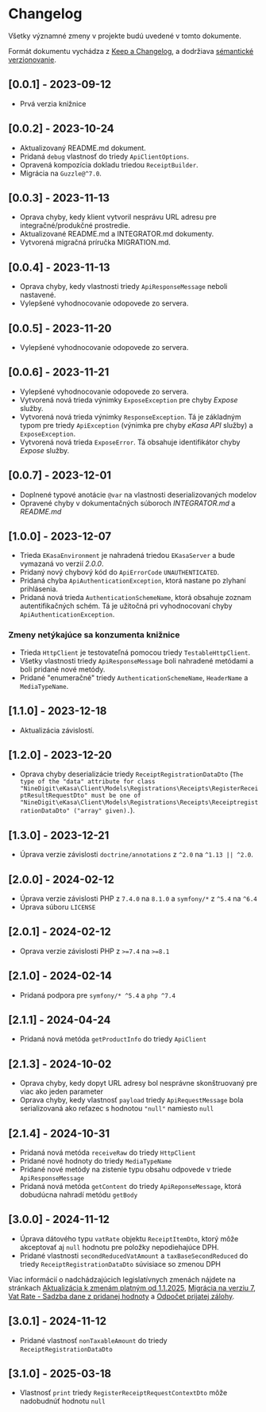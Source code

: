 # Changelog

Všetky významné zmeny v projekte budú uvedené v tomto dokumente.

Formát dokumentu vychádza z [Keep a Changelog](https://keepachangelog.com/en/1.0.0/),
a dodržiava [sémantické verzionovanie](https://semver.org/spec/v2.0.0.html).

## [0.0.1] - 2023-09-12
 - Prvá verzia knižnice

## [0.0.2] - 2023-10-24
 - Aktualizovaný README.md dokument.
 - Pridaná `debug` vlastnosť do triedy `ApiClientOptions`.
 - Opravená kompozícia dokladu triedou `ReceiptBuilder`.
 - Migrácia na `Guzzle@^7.0`.

## [0.0.3] - 2023-11-13
 - Oprava chyby, kedy klient vytvoril nesprávu URL adresu pre integračné/produkčné prostredie.
 - Aktualizované README.md a INTEGRATOR.md dokumenty.
 - Vytvorená migračná príručka MIGRATION.md.

## [0.0.4] - 2023-11-13
 - Oprava chyby, kedy vlastnosti triedy `ApiResponseMessage` neboli nastavené.
 - Vylepšené vyhodnocovanie odopovede zo servera.

## [0.0.5] - 2023-11-20
 - Vylepšené vyhodnocovanie odopovede zo servera.

## [0.0.6] - 2023-11-21
 - Vylepšené vyhodnocovanie odopovede zo servera.
 - Vytvorená nová trieda výnimky `ExposeException` pre chyby *Expose* služby.
 - Vytvorená nová trieda výnimky `ResponseException`. Tá je základným typom pre triedy `ApiException` (výnimka pre chyby *eKasa API* služby) a `ExposeException`.
 - Vytvorená nová trieda `ExposeError`. Tá obsahuje identifikátor chyby *Expose* služby.

## [0.0.7] - 2023-12-01
 - Doplnené typové anotácie `@var` na vlastnosti deserializovaných modelov
 - Opravené chyby v dokumentačných súboroch *INTEGRATOR.md* a *README.md*

## [1.0.0] - 2023-12-07
 - Trieda `EKasaEnvironment` je nahradená triedou `EKasaServer` a bude vymazaná vo verzií *2.0.0*.
 - Pridaný nový chybový kód do `ApiErrorCode` `UNAUTHENTICATED`.
 - Pridaná chyba `ApiAuthenticationException`, ktorá nastane po zlyhaní prihlásenia.
 - Pridaná nová trieda `AuthenticationSchemeName`, ktorá obsahuje zoznam autentifikačných schém. Tá je užitočná pri vyhodnocovaní chyby `ApiAuthenticationException`.

### Zmeny netýkajúce sa konzumenta knižnice
 - Trieda `HttpClient` je testovateľná pomocou triedy `TestableHttpClient`.
 - Všetky vlastnosti triedy `ApiResponseMessage` boli nahradené metódami a boli pridané nové metódy.
 - Pridané "enumeračné" triedy `AuthenticationSchemeName`, `HeaderName` a `MediaTypeName`.

## [1.1.0] - 2023-12-18
 - Aktualizácia závislostí.

## [1.2.0] - 2023-12-20
 - Oprava chyby deserializácie triedy `ReceiptRegistrationDataDto` (`The type of the "data" attribute for class "NineDigit\eKasa\Client\Models\Registrations\Receipts\RegisterReceiptResultRequestDto" must be one of "NineDigit\eKasa\Client\Models\Registrations\Receipts\ReceiptregistrationDataDto" ("array" given).`).

## [1.3.0] - 2023-12-21
 - Úprava verzie závislosti `doctrine/annotations` z `^2.0` na `^1.13 || ^2.0`.

## [2.0.0] - 2024-02-12
 - Úprava verzie závislosti PHP z `7.4.0` na `8.1.0` a `symfony/*` z `^5.4` na `^6.4`
 - Úprava súboru `LICENSE`

## [2.0.1] - 2024-02-12
 - Oprava verzie závislosti PHP z `>=7.4` na `>=8.1`

## [2.1.0] - 2024-02-14
 - Pridaná podpora pre `symfony/* ^5.4` a `php ^7.4`

## [2.1.1] - 2024-04-24
 - Pridaná nová metóda `getProductInfo` do triedy `ApiClient`

## [2.1.3] - 2024-10-02
 - Oprava chyby, kedy dopyt URL adresy bol nesprávne skonštruovaný pre viac ako jeden parameter
 - Oprava chyby, kedy vlastnosť `payload` triedy `ApiRequestMessage` bola serializovaná ako reťazec s hodnotou `"null"` namiesto `null`

## [2.1.4] - 2024-10-31
 - Pridaná nová metóda `receiveRaw` do triedy `HttpClient`
 - Pridané nové hodnoty do triedy `MediaTypeName`
 - Pridané nové metódy na zistenie typu obsahu odpovede v triede `ApiResponseMessage`
 - Pridaná nová metóda `getContent` do triedy `ApiReponseMessage`, ktorá dobudúcna nahradí metódu `getBody`

## [3.0.0] - 2024-11-12
 - Úprava dátového typu `vatRate` objektu `ReceiptItemDto`, ktorý môže akceptovať aj `null` hodnotu pre položky nepodiehajúce DPH.
 - Pridané vlastnosti `secondReducedVatAmount` a `taxBaseSecondReduced` do triedy `ReceiptRegistrationDataDto` súvisiace so zmenou DPH

 Viac informácií o nadchádzajúcich legislatívnych zmenách nájdete na stránkach [Aktualizácia k zmenám platným od 1.1.2025](https://ekasa.ninedigit.sk/aktualizacia-k-zmenam-platnym-od-1-1-2025), [Migrácia na verziu 7](https://ekasa.ninedigit.sk/docs/articles/migration-guides/v7?tabs=sk), [Vat Rate - Sadzba dane z pridanej hodnoty](https://ekasa.ninedigit.sk/docs/articles/receipt-registration?tabs=tabid-1#27-vatrate---sadzba-dane-z-pridanej-hodnoty) a [Odpočet prijatej zálohy](https://ekasa.ninedigit.sk/docs/articles/receipt-registration#14-odpo%C4%8Det-prijatej-z%C3%A1lohy).

## [3.0.1] - 2024-11-12
 - Pridané vlastnosť `nonTaxableAmount` do triedy `ReceiptRegistrationDataDto`

## [3.1.0] - 2025-03-18
 - Vlastnosť `print` triedy `RegisterReceiptRequestContextDto` môže nadobudnúť hodnotu `null`